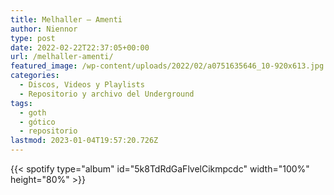```yaml
---
title: Melhaller – Amenti
author: Niennor
type: post
date: 2022-02-22T22:37:05+00:00
url: /melhaller-amenti/
featured_image: /wp-content/uploads/2022/02/a0751635646_10-920x613.jpg
categories:
  - Discos, Videos y Playlists
  - Repositorio y archivo del Underground
tags:
  - goth
  - gótico
  - repositorio
lastmod: 2023-01-04T19:57:20.726Z
---
```


{{< spotify type="album" id="5k8TdRdGaFlvelCikmpcdc" width="100%" height="80%" >}}
